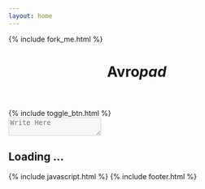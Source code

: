 ```yaml
---
layout: home
---
```


<div class="container wrapper">
    {% include fork_me.html %}
    <header>
      <h1>Avro<i>pad</i></h1>
    </header>
    {% include toggle_btn.html %}
    <div id="main">
		<div>
		  <textarea id="inputor" class="inputor" placeholder="Write Here" disabled="disabled" spellcheck="false" autocapitalize="off" autocomplete="off" autocorrect="off"></textarea>
		</div>
    </div>
	<h2 id="loading"> Loading ... </h2>
    {% include javascript.html %}
    {% include footer.html %}
</div>